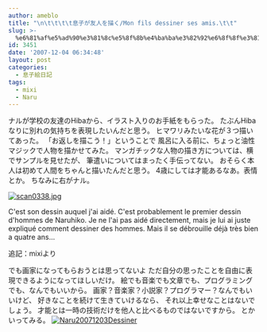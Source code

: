 ```yaml
---
author: ameblo
title: "\n\t\t\t\t息子が友人を描く/Mon fils dessiner ses amis.\t\t"
slug: >-
  %e6%81%af%e5%ad%90%e3%81%8c%e5%8f%8b%e4%ba%ba%e3%82%92%e6%8f%8f%e3%81%8fmon-fils-dessiner-ses-amis
id: 3451
date: '2007-12-04 06:34:48'
layout: post
categories:
  - 息子絵日記
tags:
  - mixi
  - Naru
---
```


ナルが学校の友達のHibaから、イラスト入りのお手紙をもらった。 たぶんHibaなりに別れの気持ちを表現したいんだと思う。 ヒマワリみたいな花が３つ描いてあった。 「お返しを描こう！」ということで 風呂に入る前に、ちょっと油性マジックで人物を描かせてみた。 マンガチックな人物の描き方については、横でサンプルを見せたが、 筆遣いについてはまったく手伝ってない。 おそらく本人は初めて人間をちゃんと描いたんだと思う。 4歳にしては才能あるなあ。表情とか。 ちなみに右がナル。

[![scan0338.jpg](http://blog-imgs-42.fc2.com/a/k/i/akihikofr/blog_import_4f564ba10014a.jpg)](http://blog-imgs-42.fc2.com/a/k/i/akihikofr/blog_import_4f564ba112e2b.jpg)

C'est son dessin auquel j'ai aidé. C'est probablement le premier dessin d'hommes de Naruhiko. Je ne l'ai pas aidé directement, mais je lui ai juste expliqué comment dessiner des hommes. Mais il se débrouille déjà très bien a quatre ans...

追記：mixiより

でも画家になってもらおうとは思ってないよ ただ自分の思ったことを自由に表現できるようになってほしいだけ。 絵でも音楽でも文章でも、プログラミングでも、なんでもいいから。 画家？音楽家？小説家？プログラマー？なんでもいいけど、 好きなことを続けて生きていけるなら、 それ以上幸せなことはないでしょう。 才能とは一時の技術だけを他人と比べるものではないですから。 とかいってみる。 [![Naru20071203Dessiner](http://blog-imgs-42.fc2.com/a/k/i/akihikofr/blog_import_4f564ba14fa5b.jpg)](http://blog-imgs-42.fc2.com/a/k/i/akihikofr/blog_import_4f564ba18d4c8.jpg)